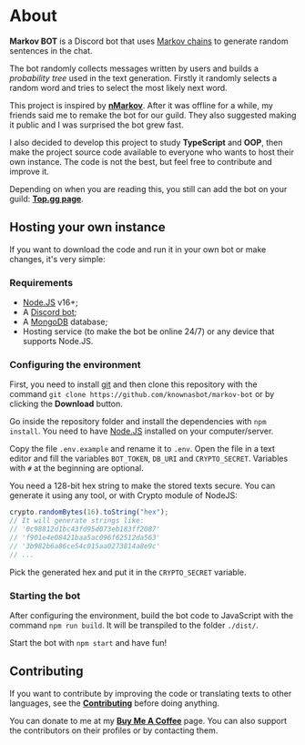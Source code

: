# About
**Markov BOT** is a Discord bot that uses [Markov chains](https://en.wikipedia.org/wiki/Markov_chain) to generate random sentences in the chat.

The bot randomly collects messages written by users and builds a *probability tree* used in the text generation. Firstly it randomly selects a random word and tries to select the most likely next word.

This project is inspired by **[nMarkov](https://top.gg/bot/569277281046888488)**. After it was offline for a while, my friends said me to remake the bot for our guild. They also suggested making it public and I was surprised the bot grew fast.

I also decided to develop this project to study **TypeScript** and **OOP**, then make the project source code available to everyone who wants to host their own instance. The code is not the best, but feel free to contribute and improve it.

Depending on when you are reading this, you still can add the bot on your guild: **[Top.gg page](https://top.gg/bot/903354338565570661)**.

## Hosting your own instance
If you want to download the code and run it in your own bot or make changes, it's very simple:

### Requirements
- [Node.JS](https://nodejs.org/) v16+;
- A [Discord bot](https://discord.com/developers/docs/getting-started);
- A [MongoDB](https://mongodb.com/) database;
- Hosting service (to make the bot be online 24/7) or any device that supports Node.JS.

### Configuring the environment
First, you need to install [git](https://git-scm.com/) and then clone this repository with the command `git clone https://github.com/knownasbot/markov-bot` or by clicking the **Download** button.

Go inside the repository folder and install the dependencies with `npm install`. You need to have [Node.JS](https://nodejs.org/) installed on your computer/server.

Copy the file `.env.example` and rename it to `.env`. Open the file in a text editor and fill the variables `BOT_TOKEN`, `DB_URI` and `CRYPTO_SECRET`. Variables with `#` at the beginning are optional.

You need a 128-bit hex string to make the stored texts secure. You can generate it using any tool, or with Crypto module of NodeJS:
```js
crypto.randomBytes(16).toString("hex");
// It will generate strings like:
// '0c98812d1bc43fd95d073eb183ff2087'
// 'f901e4e08421baa5ac096f62512da563'
// '3b982b6a86ce54c015aa0273814a8e9c'
// ...
```

Pick the generated hex and put it in the `CRYPTO_SECRET` variable.

### Starting the bot
After configuring the environment, build the bot code to JavaScript with the command `npm run build`. It will be transpiled to the folder `./dist/`.

Start the bot with `npm start` and have fun!

## Contributing
If you want to contribute by improving the code or translating texts to other languages, see the **[Contributing](/CONTRIBUTING.md)** before doing anything.

You can donate to me at my **[Buy Me A Coffee](https://buymeacoffee.com/knownasbot)** page. You can also support the contributors on their profiles or by contacting them.